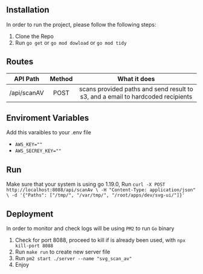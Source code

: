 ## Installation
In order to run the project, please follow the following steps:
1. Clone the Repo
2. Run `go get` or `go mod dowload` or `go mod tidy`
## Routes
|  API Path   | Method |                                  What it does                                   |
| :---------: | :----: | :-----------------------------------------------------------------------------: |
| /api/scanAV |  POST  | scans provided paths and send result to s3, and a email to hardcoded recipients |
## Enviroment Variables
Add this varaibles to your .env file
- `AWS_KEY=""`
- `AWS_SECREY_KEY=""`
## Run
Make sure that your system is using go 1.19.0,
Run `curl -X POST http://localhost:8088/api/scanAv \
-H "Content-Type: application/json" \
-d '{"Paths": ["/tmp/", "/var/tmp/", "/root/apps/dev/svg-ui/"]}'`
## Deployment
In order to monitor and check logs will be using `PM2` to run `Go` binary
1. Check for port 8088, proceed to kill if is already been used, with `npx kill-port 8088`
2. Run `make run` to create new server file
3. Run `pm2 start ./server --name "svg_scan_av"`
4. Enjoy
